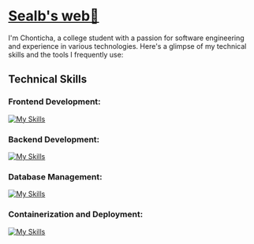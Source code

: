 # [Sealb's web👋](https://licha.vercel.app/)


I'm Chonticha, a college student with a passion for software engineering and experience in various technologies. Here's a glimpse of my technical skills and the tools I frequently use:

## Technical Skills

### Frontend Development:
[![My Skills](https://skillicons.dev/icons?i=vue,react,js,html,css,tailwind)](https://skillicons.dev)
### Backend Development:
[![My Skills](https://skillicons.dev/icons?i=java,spring)](https://skillicons.dev)

### Database Management:
[![My Skills](https://skillicons.dev/icons?i=mysql)](https://skillicons.dev)

### Containerization and Deployment:
[![My Skills](https://skillicons.dev/icons?i=docker,nginx,vercel)](https://skillicons.dev)
